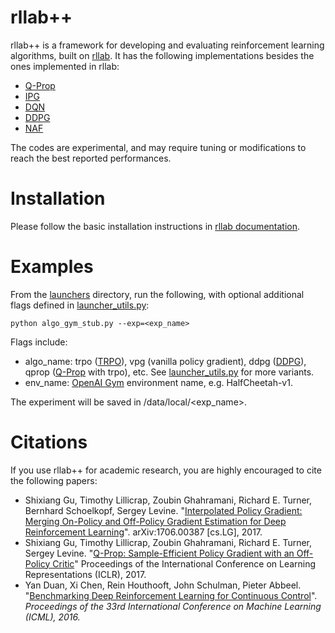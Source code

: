 # rllab++

rllab++ is a framework for developing and evaluating reinforcement learning algorithms, built on [rllab](https://github.com/openai/rllab). It has the following implementations besides the ones implemented in rllab:

- [Q-Prop](https://arxiv.org/abs/1611.02247)
- [IPG](https://arxiv.org/abs/1706.00387)
- [DQN](https://www.cs.toronto.edu/~vmnih/docs/dqn.pdf)
- [DDPG](https://arxiv.org/abs/1509.02971) 
- [NAF](https://arxiv.org/abs/1603.00748)

The codes are experimental, and may require tuning or modifications to reach the best reported performances.

# Installation

Please follow the basic installation instructions in [rllab documentation](https://rllab.readthedocs.io/en/latest/).

# Examples

From the [launchers](/sandbox/rocky/tf/launchers) directory, run the following, with optional additional flags defined in [launcher_utils.py](/sandbox/rocky/tf/launchers/launcher_utils.py):

```
python algo_gym_stub.py --exp=<exp_name> 
```

Flags include:

- algo\_name: trpo ([TRPO](https://arxiv.org/abs/1502.05477)), vpg (vanilla policy gradient), ddpg ([DDPG](https://arxiv.org/abs/1603.00748)), qprop ([Q-Prop](https://arxiv.org/abs/1611.02247) with trpo), etc. See [launcher_utils.py](/sandbox/rocky/tf/launchers/launcher_utils.py) for more variants.
- env\_name: [OpenAI Gym](https://gym.openai.com/) environment name, e.g. HalfCheetah-v1.

The experiment will be saved in /data/local/\<exp\_name\>. 

# Citations

If you use rllab++ for academic research, you are highly encouraged to cite the following papers:

- Shixiang Gu, Timothy Lillicrap, Zoubin Ghahramani, Richard E. Turner, Bernhard Schoelkopf, Sergey Levine. "[Interpolated Policy Gradient: Merging On-Policy and Off-Policy Gradient Estimation for Deep Reinforcement Learning](https://arxiv.org/abs/1706.00387)". arXiv:1706.00387 [cs.LG], 2017.
- Shixiang Gu, Timothy Lillicrap, Zoubin Ghahramani, Richard E. Turner, Sergey Levine. "[Q-Prop: Sample-Efficient Policy Gradient with an Off-Policy Critic](https://arxiv.org/abs/1611.02247)" Proceedings of the International Conference on Learning Representations (ICLR), 2017. 
- Yan Duan, Xi Chen, Rein Houthooft, John Schulman, Pieter Abbeel. "[Benchmarking Deep Reinforcement Learning for Continuous Control](http://arxiv.org/abs/1604.06778)". _Proceedings of the 33rd International Conference on Machine Learning (ICML), 2016._


